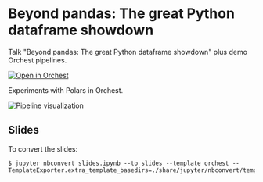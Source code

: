 # Beyond pandas: The great Python dataframe showdown

Talk "Beyond pandas: The great Python dataframe showdown" plus demo Orchest pipelines.

[![Open in Orchest](https://github.com/orchest/orchest-examples/raw/main/imgs/open_in_orchest.svg)](https://cloud.orchest.io/?import_url=https://github.com/astrojuanlu/talk-dataframes/)

Experiments with Polars in Orchest.

![Pipeline visualization](https://pviz.orchest.io/?pipeline=https://github.com/astrojuanlu/talk-dataframes/blob/master/main.orchest)

## Slides

To convert the slides:

```
$ jupyter nbconvert slides.ipynb --to slides --template orchest --TemplateExporter.extra_template_basedirs=./share/jupyter/nbconvert/templates
```
